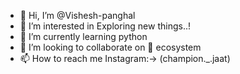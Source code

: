 - 👋 Hi, I’m @Vishesh-panghal
- 👀 I’m interested in Exploring new things..!
- 🌱 I’m currently learning python
- 💞️ I’m looking to collaborate on  ecosystem
- 📫 How to reach me Instagram:-> (champion._.jaat)

<!---
Vishesh-panghal/Vishesh-panghal is a ✨ special ✨ repository because its `README.md` (this file) appears on your GitHub profile.
You can click the Preview link to take a look at your changes.
--->
